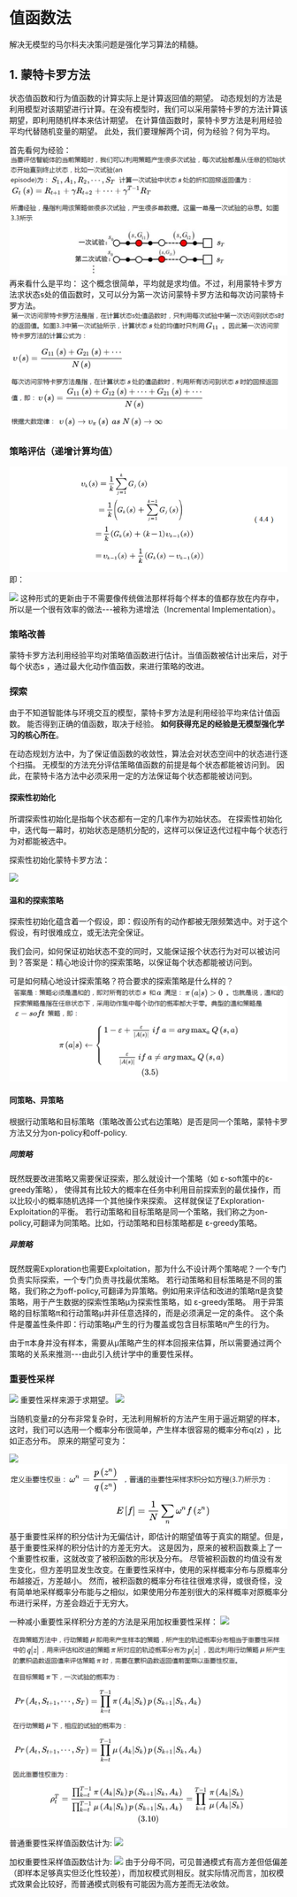 # 值函数法

解决无模型的马尔科夫决策问题是强化学习算法的精髓。

## 1. 蒙特卡罗方法

状态值函数和行为值函数的计算实际上是计算返回值的期望。
动态规划的方法是利用模型对该期望进行计算。在没有模型时，我们可以采用蒙特卡罗的方法计算该期望，即利用随机样本来估计期望。
在计算值函数时，蒙特卡罗方法是利用经验平均代替随机变量的期望。
此处，我们要理解两个词，何为经验？何为平均。

首先看何为经验：
![](../img/mtkljy.png)
再来看什么是平均：
这个概念很简单，平均就是求均值。不过，利用蒙特卡罗方法求状态s处的值函数时，又可以分为第一次访问蒙特卡罗方法和每次访问蒙特卡罗方法。
![](../img/mtklpj.png)

### 策略评估（递增计算均值）
![](../img/dzjz.png)
即：

![](https://img-blog.csdn.net/20180309104347140)
这种形式的更新由于不需要像传统做法那样将每个样本的值都存放在内存中，所以是一个很有效率的做法---被称为递增法（Incremental Implementation）。
### 策略改善
蒙特卡罗方法利用经验平均对策略值函数进行估计。当值函数被估计出来后，对于每个状态s ，通过最大化动作值函数，来进行策略的改进。

### 探索
由于不知道智能体与环境交互的模型，蒙特卡罗方法是利用经验平均来估计值函数。
能否得到正确的值函数，取决于经验。
**如何获得充足的经验是无模型强化学习的核心所在**。

在动态规划方法中，为了保证值函数的收敛性，算法会对状态空间中的状态进行逐个扫描。
无模型的方法充分评估策略值函数的前提是每个状态都能被访问到。
因此，在蒙特卡洛方法中必须采用一定的方法保证每个状态都能被访问到。

#### 探索性初始化
所谓探索性初始化是指每个状态都有一定的几率作为初始状态。
在探索性初始化中，迭代每一幕时，初始状态是随机分配的，这样可以保证迭代过程中每个状态行为对都能被选中。

探索性初始化蒙特卡罗方法：

![](http://5b0988e595225.cdn.sohucs.com/images/20180313/35402363f0244a45a5cb1379619e461a.jpeg)
#### 温和的探索策略
探索性初始化蕴含着一个假设，即：假设所有的动作都被无限频繁选中。对于这个假设，有时很难成立，或无法完全保证。

我们会问，如何保证初始状态不变的同时，又能保证报个状态行为对可以被访问到？答案是：精心地设计你的探索策略，以保证每个状态都能被访问到。

可是如何精心地设计探索策略？符合要求的探索策略是什么样的？
![](../img/softpolicy.png)

#### 同策略、异策略
根据行动策略和目标策略（策略改善公式右边策略）是否是同一个策略，蒙特卡罗方法又分为on-policy和off-policy.

##### 同策略
既然既要改进策略又需要保证探索，那么就设计一个策略（如 ε-soft策中的ε-greedy策略），
使得其有比较大的概率在任务中利用目前探索到的最优操作，而以比较小的概率随机选择一个其他操作来探索。
这样就保证了Exploration-Exploitation的平衡。
若行动策略和目标策略是同一个策略，我们称之为on-policy,可翻译为同策略。比如，行动策略和目标策略都是 ε-greedy策略。


##### 异策略
既然既需Exploration也需要Exploitation，那为什么不设计两个策略呢？一个专门负责实际探索，一个专门负责寻找最优策略。
若行动策略和目标策略是不同的策略，我们称之为off-policy,可翻译为异策略。例如用来评估和改进的策略π是贪婪策略，用于产生数据的探索性策略μ为探索性策略，如 ε-greedy策略。
用于异策略的目标策略π和行动策略μ并非任意选择的，而是必须满足一定的条件。
这个条件是覆盖性条件即：行动策略μ产生的行为覆盖或包含目标策略π产生的行为。

由于π本身并没有样本，需要从μ策略产生的样本回报来估算，所以需要通过两个策略的关系来推测---由此引入统计学中的重要性采样。

### 重要性采样

![](http://5b0988e595225.cdn.sohucs.com/images/20180313/7b1d959ebf4f4ab18a18ebdb1aa00ac0.jpeg)
重要性采样来源于求期望。
![](https://www.zhihu.com/equation?tex=%5C%5B+E%5Cleft%5Bf%5Cright%5D%3D%5Cint%7Bf%5Cleft%28z%5Cright%29p%5Cleft%28z%5Cright%29dz%7D%5C%5C%5C%5C%5Cleft%283.6%5Cright%29+%5C%5D)

当随机变量z的分布非常复杂时，无法利用解析的方法产生用于逼近期望的样本，这时，我们可以选用一个概率分布很简单，产生样本很容易的概率分布q(z) ，比如正态分布。
原来的期望可变为：

![](http://5b0988e595225.cdn.sohucs.com/images/20180313/e1a9c795d96a4df29d2dea87b463cb19.png)
![](../img/ptzyxcy.png)
基于重要性采样的积分估计为无偏估计，即估计的期望值等于真实的期望。但是，基于重要性采样的积分估计的方差无穷大。
这是因为，原来的被积函数乘上了一个重要性权重，这就改变了被积函数的形状及分布。
尽管被积函数的均值没有发生变化，但方差明显发生改变。在重要性采样中，使用的采样概率分布与原概率分布越接近，方差越小。
然而，被积函数的概率分布往往很难求得，或很奇怪，没有简单地采样概率分布能与之相似，如果使用分布差别很大的采样概率对原概率分布进行采样，方差会趋近于无穷大。

一种减小重要性采样积分方差的方法是采用加权重要性采样：
![](https://www.zhihu.com/equation?tex=%5C%5B+E%5Cleft%5Bf%5Cright%5D%5Capprox%5Csum_%7Bn%3D1%7D%5EN%7B%5Cfrac%7B%5Comega%5En%7D%7B%5CvarSigma_%7Bm%3D1%7D%5E%7BN%7D%5Comega%5Em%7D%7Df%5Cleft%28z%5En%5Cright%29%5C%5C%5C%5C+%5C%5D)

![](../img/zyxqz.png)

普通重要性采样值函数估计为:
![](https://www.zhihu.com/equation?tex=%5C%5B+V%5Cleft%28s%5Cright%29%3D%5Cfrac%7B%5CvarSigma_%7Bt%5Cin%5Cmathcal%7BT%7D%5Cleft%28s%5Cright%29%7D%5Crho_%7Bt%7D%5E%7BT%5Cleft%28t%5Cright%29%7DG_t%7D%7B%5Cleft%7C%5Cmathcal%7BT%7D%5Cleft%28s%5Cright%29%5Cright%7C%7D%5C%5C%5C%5C%5Cleft%283.11%5Cright%29+%5C%5D)

加权重要性采样值函数估计为:
![](https://www.zhihu.com/equation?tex=%5C%5B+V%5Cleft%28s%5Cright%29%3D%5Cfrac%7B%5CvarSigma_%7Bt%5Cin%5Cmathcal%7BT%7D%5Cleft%28s%5Cright%29%7D%5Crho_%7Bt%7D%5E%7BT%5Cleft%28t%5Cright%29%7DG_t%7D%7B%5CvarSigma_%7Bt%5Cin%5Cmathcal%7BT%7D%5Cleft%28s%5Cright%29%7D%5Crho_%7Bt%7D%5E%7BT%5Cleft%28t%5Cright%29%7D%7D%5C%5C%5C%5C%5Cleft%283.12%5Cright%29+%5C%5D)
由于分母不同，可见普通模式有高方差但低偏差（即样本足够真实但泛化性较差），而加权模式则相反。就实际情况而言，加权模式效果会比较好，而普通模式则极有可能因为高方差而无法收敛。



